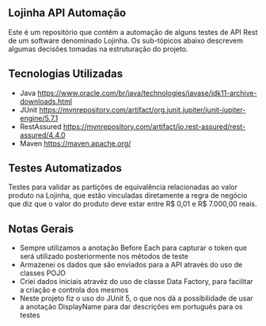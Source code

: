 ## Lojinha API Automação
Este é um repositório que contém a automação de alguns testes de API Rest de um software denominado Lojinha. Os sub-tópicos abaixo descrevem algumas decisões tomadas na estruturação do projeto.

## Tecnologias Utilizadas

- Java
  https://www.oracle.com/br/java/technologies/javase/jdk11-archive-downloads.html
- JUnit
  https://mvnrepository.com/artifact/org.junit.jupiter/junit-jupiter-engine/5.7.1
- RestAssured
  https://mvnrepository.com/artifact/io.rest-assured/rest-assured/4.4.0
- Maven
  https://maven.apache.org/

## Testes Automatizados
Testes para validar as partições de equivalência relacionadas ao valor produto na Lojinha, que estão vinculadas diretamente a regra de negócio que diz que o valor do produto deve estar entre R$ 0,01 e R$ 7.000,00 reais.

## Notas Gerais

- Sempre utilizamos a anotação Before Each para capturar o token que será utilizado posteriormente nos métodos de teste
- Armazenei os dados que são enviados para a API através do uso de classes POJO
- Criei dados iniciais atravéz do uso de classe Data Factory, para facilitar a criação e controla dos mesmos
- Neste projeto fiz o uso do JUnit 5, o que nos dá a possibilidade de usar a anotação DisplayName para dar descrições em português para os testes